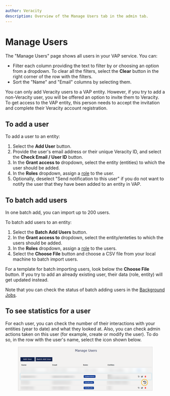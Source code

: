 ```yaml
---
author: Veracity
description: Overview of the Manage Users tab in the admin tab.
---
```


# Manage Users

The "Manage Users" page shows all users in your VAP service. You can:
* Filter each column providing the text to filter by or choosing an option from a dropdown. To clear all the filters, select the **Clear** button in the right corner of the row with the filters.
* Sort the "Name" and "Email" columns by selecting them.

You can only add Veracity users to a VAP entity. However, if you try to add a non-Veracity user, you will be offered an option to invite them to Veracity. To get access to the VAP entity, this person needs to accept the invitation and complete their Veracity account registration.

## To add a user

To add a user to an entity:
1. Select the **Add User** button.
2. Provide the user's email address or their unique Veracity ID, and select the **Check Email / User ID** button.
3. In the **Grant access to** dropdown, select the entity (entities) to which the user should be added.
4. In the **Roles** dropdown, assign a [role](../user-roles.md) to the user.
5. Optionally, deselect "Send notification to this user" if you do not want to notify the user that they have been added to an entity in VAP.

## To batch add users
In one batch add, you can import up to 200 users.

To batch add users to an entity:
1. Select the **Batch Add Users** button.
2. In the **Grant access to** dropdown, select the entity/enteties to which the users should be added.
3. In the **Roles** dropdown, assign a [role](userroles.md) to the users.
4. Select the **Choose File** button and choose a CSV file from your local machine to batch import users.

For a template for batch importing users, look below the **Choose File** button. If you try to add an already existing user, their data (role, entity) will get updated instead.

Note that you can check the status of batch adding users in the [Background Jobs](background-jobs.md).

## To see statistics for a user

For each user, you can check the number of their interactions with your entities (year to date) and what they looked at. Also, you can check admin actions taken on this user (for example, create or modify the user). To do so, in the row with the user's name, select the icon shown below.

<figure>
	<img src="assets/userhistory.png"/>
</figure>
